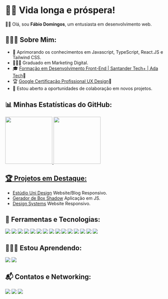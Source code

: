 # 🖖🏽 Vida longa e próspera!

👋🏽 Olá, sou <b>Fábio Domingos</b>, um entusiasta em desenvolvimento web.

## 🙋🏽‍♂️ Sobre Mim:

- 🌱 Aprimorando os conhecimentos em Javascript, TypeScript, React.JS e Tailwind CSS.
- 👨🏽‍🎓 Graduado em Marketing Digital.
- 🎓 [Formação em Desenvolvimento Front-End | Santander Tech+ | Ada Tech](https://ada.tech/certificado?code=09b70acb-c625-8eec-615b-d84ca1744ffe)🔗
- 🏆 [Google Certificação Profissional UX Design](https://www.credly.com/badges/957392b2-a59d-41d8-ba86-3982c0465756/print)🔗
- 💼 Estou aberto a oportunidades de colaboração em novos projetos.

## 📊 Minhas Estatísticas do GitHub:

<div>
  <a href="https://github.com/domfabio">
  <img height="150em" src="https://github-readme-stats.vercel.app/api/top-langs/?username=domfabio&layout=compact&langs_count=7&theme=tokyonight"/>
  <img height="150em" src="https://github-readme-stats.vercel.app/api?username=domfabio&show_icons=true&theme=tokyonight&include_all_commits=true&count_private=true"/>
</div>

## 🏆 Projetos em Destaque:

- [Estúdio Uni Design](https://github.com/domfabio/Site-Blog-UniDesign) Website/Blog Responsivo.
- [Gerador de Box Shadow](https://github.com/domfabio/Box-Shadow-Generator) Aplicação em JS.
- [Design Systems](https://github.com/domfabio/Projeto-Final-Website-Responsivo-Design-Systems) Website Responsivo.

## 🚀 Ferramentas e Tecnologias:

<div>
<img src="https://img.shields.io/badge/HTML5-E34F26?style=for-the-badge&logo=html5&logoColor=white"/>
<img src="https://img.shields.io/badge/CSS3-1572B6?style=for-the-badge&logo=css3&logoColor=white"/>
<img src="https://img.shields.io/badge/Sass-CC6699?style=for-the-badge&logo=sass&logoColor=white"/>
<img src="https://img.shields.io/badge/Tailwind_CSS-38B2AC?style=for-the-badge&logo=tailwind-css&logoColor=white"/>
<img src="https://img.shields.io/badge/JavaScript-323330?style=for-the-badge&logo=javascript&logoColor=F7DF1E"/>
<img src="https://img.shields.io/badge/React-20232A?style=for-the-badge&logo=react&logoColor=61DAFB"/>
<img src="https://img.shields.io/badge/Node%20js-339933?style=for-the-badge&logo=nodedotjs&logoColor=white"/>
<img src="https://img.shields.io/badge/npm-CB3837?style=for-the-badge&logo=npm&logoColor=white"/>
<img src="https://img.shields.io/badge/Vite-B73BFE?style=for-the-badge&logo=vite&logoColor=FFD62E"/>
<img src="https://img.shields.io/badge/GIT-E44C30?style=for-the-badge&logo=git&logoColor=white"/>
<img src="https://img.shields.io/badge/VSCode-0078D4?style=for-the-badge&logo=visual%20studio%20code&logoColor=white"/>
<img src="https://img.shields.io/badge/GitHub-100000?style=for-the-badge&logo=github&logoColor=white"/>
<img src="https://img.shields.io/badge/Figma-F24E1E?style=for-the-badge&logo=figma&logoColor=white"/>
<img src="https://img.shields.io/badge/Adobe%20Photoshop-31A8FF?style=for-the-badge&logo=Adobe%20Photoshop&logoColor=black"/>
<img src="https://img.shields.io/badge/Adobe%20Illustrator-FF9A00?style=for-the-badge&logo=adobe%20illustrator&logoColor=white"/>  
</div>

## 🧑🏽‍💻 Estou Aprendendo:

<div>
<img src="https://img.shields.io/badge/TypeScript-007ACC?style=for-the-badge&logo=typescript&logoColor=white"/>
<img src="https://img.shields.io/badge/next%20js-000000?style=for-the-badge&logo=nextdotjs&logoColor=white"/>
</div>

## 📬 Contatos e Networking:
<div> 
  <a href="https://www.linkedin.com/in/fabio-domingos/" target="_blank"><img src="https://img.shields.io/badge/-LinkedIn-%230077B5?style=for-the-badge&logo=linkedin&logoColor=white" target="_blank"></a>
 <a href="mailto:domfabio25@gmail.com"><img src="https://img.shields.io/badge/Gmail-D14836?style=for-the-badge&logo=gmail&logoColor=white" target="_blank"></a>
<a href = "https://wa.me/5521996707390"><img src="https://img.shields.io/badge/WhatsApp-25D366?style=for-the-badge&logo=whatsapp&logoColor=white" target="_blank"></a>
</div>
